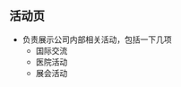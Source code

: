 <!--
 * @Author       : fatewang
 * @Github       : https://github.com/Burning-Shadow
 * @Major        : Software Engineering
 * @SchoolStatus : 2016
 * @Date         : 2020-01-02 15:49:09
 * @LastEditors  : fatewang
 * @LastEditTime : 2020-01-11 21:48:53
 * @Description  : Edit it for yourself
 * @ContactMe    : siir_52721@qq.com
 -->
## 活动页
- 负责展示公司内部相关活动，包括一下几项
  - 国际交流
  - 医院活动
  - 展会活动
